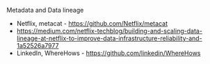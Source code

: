 Metadata and Data lineage
- Netflix, metacat - https://github.com/Netflix/metacat
- https://medium.com/netflix-techblog/building-and-scaling-data-lineage-at-netflix-to-improve-data-infrastructure-reliability-and-1a52526a7977
- LinkedIn, WhereHows - https://github.com/linkedin/WhereHows